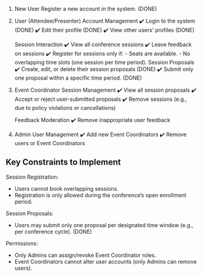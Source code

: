 1. New User
   Register a new account in the system. (DONE)

2. User (Attendee/Presenter)
   Account Management
   ✔️ Login to the system (DONE)
   ✔️ Edit their profile (DONE)
   ✔️ View other users’ profiles (DONE)

   Session Interaction
   ✔️ View all conference sessions
   ✔️ Leave feedback on sessions
   ✔️ Register for sessions only if:
       - Seats are available.
       - No overlapping time slots (one session per time period).
   Session Proposals
   ✔️ Create, edit, or delete their session proposals (DONE)
   ✔️ Submit only one proposal within a specific time period. (DONE)

3. Event Coordinator
   Session Management
   ✔️ View all session proposals
   ✔️ Accept or reject user-submitted proposals
   ✔️ Remove sessions (e.g., due to policy violations or cancellations)

   Feedback Moderation
   ✔️ Remove inappropriate user feedback

4. Admin
   User Management
   ✔️ Add new Event Coordinators
   ✔️ Remove users or Event Coordinators


Key Constraints to Implement
----------------------------
Session Registration:
- Users cannot book overlapping sessions.
- Registration is only allowed during the conference’s open enrollment period.

Session Proposals:
- Users may submit only one proposal per designated time window (e.g., per conference cycle). (DONE)

Permissions:
- Only Admins can assign/revoke Event Coordinator roles.
- Event Coordinators cannot alter user accounts (only Admins can remove users).